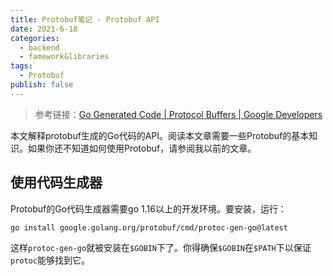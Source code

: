 ```yaml
---
title: Protobuf笔记 - Protobuf API
date: 2021-6-18
categories:
  - backend
  - famework&libraries
tags:
  - Protobuf
publish: false
---
```


> 参考链接：[Go Generated Code  | Protocol Buffers  | Google Developers](https://developers.google.com/protocol-buffers/docs/reference/go-generated)

本文解释protobuf生成的Go代码的API。阅读本文章需要一些Protobuf的基本知识。如果你还不知道如何使用Protobuf，请参阅我以前的文章。

## 使用代码生成器

Protobuf的Go代码生成器需要go 1.16以上的开发环境。要安装，运行：

```sh
go install google.golang.org/protobuf/cmd/protoc-gen-go@latest
```

这样`protoc-gen-go`就被安装在`$GOBIN`下了。你得确保`$GOBIN`在`$PATH`下以保证`protoc`能够找到它。
